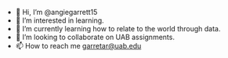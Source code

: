 - 👋 Hi, I’m @angiegarrett15
- 👀 I’m interested in learning.
- 🌱 I’m currently learning how to relate to the world through data.
- 💞️ I’m looking to collaborate on UAB assignments.
- 📫 How to reach me garretar@uab.edu

<!---
angiegarrett15/angiegarrett15 is a ✨ special ✨ repository because its `README.md` (this file) appears on your GitHub profile.
You can click the Preview link to take a look at your changes.
--->
